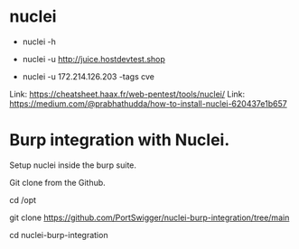 # nuclei

* nuclei -h

* nuclei -u http://juice.hostdevtest.shop
* nuclei -u 172.214.126.203 -tags cve


Link: https://cheatsheet.haax.fr/web-pentest/tools/nuclei/
Link: https://medium.com/@prabhathudda/how-to-install-nuclei-620437e1b657



# Burp integration with Nuclei.
Setup nuclei inside the burp suite.

Git clone from the Github.

cd /opt

git clone https://github.com/PortSwigger/nuclei-burp-integration/tree/main

cd nuclei-burp-integration